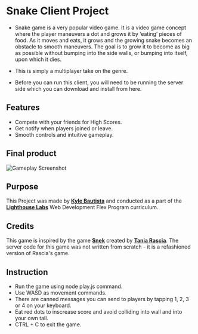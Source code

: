 # Snake Client Project

- Snake game is a very popular video game. It is a video game concept where the player maneuvers a dot and grows it by ‘eating’ pieces of food. As it moves and eats, it grows and the growing snake becomes an obstacle to smooth maneuvers. The goal is to grow it to become as big as possible without bumping into the side walls, or bumping into itself, upon which it dies.

- This is simply a multiplayer take on the genre.

- Before you can run this client, you will need to be running the server side which you can download and install from here. 

## Features

- Compete with your friends for High Scores.
- Get notify when players joined or leave.
- Smooth controls and intuitive gameplay.

## Final product

![Gameplay Screenshot](gameplay-screenshot/Snek.png)

## Purpose

This Project was made by **[Kyle Bautista](https://github.com/Kalaybot/snake-client/tree/main)** and conducted as a part of the **[Lighthouse Labs](https://www.lighthouselabs.ca)** Web Development Flex Program curriculum.

## Credits

This game is inspired by the game **[Snek](https://store.steampowered.com/app/765590/Coop_SNEK_Online/)** created by **[Tania Rascia](https://www.taniarascia.com)**. The server code for this game was not written from scratch - it is a refashioned version of Rascia's game.

## Instruction

- Run the game using node play.js command.
- Use WASD as movement commands.
- There are canned messages you can send to players by tapping 1, 2, 3 or 4 on your keyboard.
- Eat red dots to inscrease score and avoid colliding into wall and into your own tail.
- CTRL + C to exit the game.
